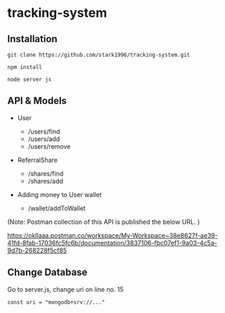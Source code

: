 # tracking-system

## Installation

```
git clone https://github.com/stark1996/tracking-system.git

npm install

node server js
```

## API & Models

- User
  - /users/find
  - /users/add
  - /users/remove

- ReferralShare
  - /shares/find
  - /shares/add
- Adding money to User wallet
  - /wallet/addToWallet

(Note: Postman collection of this API is published the below URL. )

https://okllaaa.postman.co/workspace/My-Workspace~38e8627f-ae39-41fd-8fab-17036fc5fc6b/documentation/3837106-fbc07ef1-9a03-4c5a-9d7b-268228f5cf85


## Change Database
Go to server.js, change uri on line no. 15 
```
const uri = "mongodb+srv://..."
```
